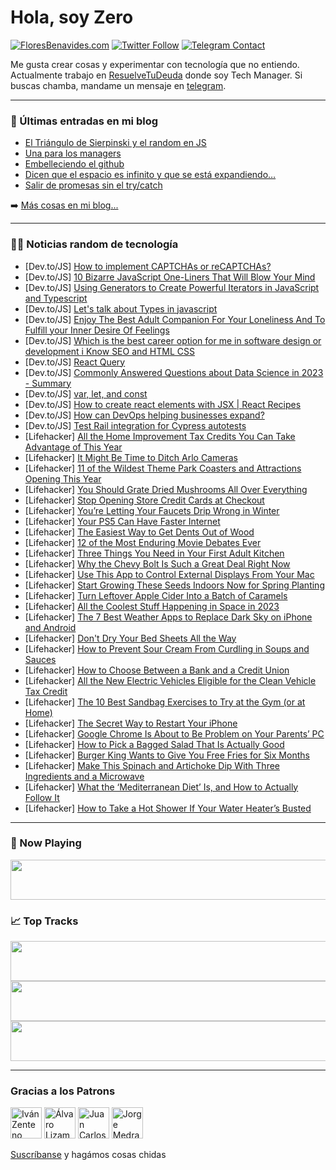 # Hola, soy Zero

[![FloresBenavides.com](https://img.shields.io/website?down_message=oops&label=MiBlog&style=for-the-badge&up_message=online&url=https%3A%2F%2Ffloresbenavides.com)](https://floresbenavides.com) [![Twitter Follow](https://img.shields.io/twitter/follow/ZeroDragon?color=%231DA1F2&label=Follow&logo=twitter&logoColor=ffffff&style=for-the-badge)](https://twitter.com/zerodragon) [![Telegram Contact](https://img.shields.io/badge/escr%C3%ADbeme-ZeroDragon-%2326A5E4?style=for-the-badge&logo=telegram)](https://t.me/zerodragon)

Me gusta crear cosas y experimentar con tecnología que no entiendo.
Actualmente trabajo en [ResuelveTuDeuda](http://github.com/resuelve) donde soy Tech Manager.
Si buscas chamba, mandame un mensaje en [telegram](https://t.me/zerodragon).

---

### 📕 Últimas entradas en mi blog
<!-- BLOG-POST-LIST:START -->
- [El Triángulo de Sierpinski y el random en JS](https://floresbenavides.com/el-triangulo-de-sierpinski-y-el-random-en-js/)
- [Una para los managers](https://floresbenavides.com/una-para-los-managers/)
- [Embelleciendo el github](https://floresbenavides.com/embelleciendo-el-github/)
- [Dicen que el espacio es infinito y que se está expandiendo…](https://floresbenavides.com/dicen-que-el-espacio-es-infinito-y-que-se-esta-expandiendo/)
- [Salir de promesas sin el try/catch](https://floresbenavides.com/salir-de-promesas-sin-el-try-catch/)
<!-- BLOG-POST-LIST:END -->

➡️ [Más cosas en mi blog...](https://floresbenavides.com)

---

### 👨‍💻 Noticias random de tecnología
<!-- TECH-POSTS:START -->
- [Dev.to/JS] [How to implement CAPTCHAs or reCAPTCHAs?](https://dev.to/codeofrelevancy/how-to-implement-captchas-or-recaptchas-2i17)
- [Dev.to/JS] [10 Bizarre JavaScript One-Liners That Will Blow Your Mind](https://dev.to/ashishpandey/10-bizarre-javascript-one-liners-that-will-blow-your-mind-2d16)
- [Dev.to/JS] [Using Generators to Create Powerful Iterators in JavaScript and Typescript](https://dev.to/kalashin1/using-generators-to-create-powerful-iterators-in-javascript-and-typescript-3kb5)
- [Dev.to/JS] [Let&#39;s talk about Types in javascript](https://dev.to/leandrobarbosafr/lets-talk-about-types-in-javascript-5dcb)
- [Dev.to/JS] [Enjoy The Best Adult Companion For Your Loneliness And To Fulfill your Inner Desire Of Feelings](https://dev.to/topbangaloreescort/enjoy-the-best-adult-companion-for-your-loneliness-and-to-fulfill-your-inner-desire-of-feelings-5bp4)
- [Dev.to/JS] [Which is the best career option for me in software design or development i Know SEO and HTML CSS](https://dev.to/deepakcet25/which-is-the-best-career-option-for-me-in-software-design-or-development-i-know-seo-and-html-css-2j6k)
- [Dev.to/JS] [React Query](https://dev.to/dayvster/react-query-n3g)
- [Dev.to/JS] [Commonly Answered Questions about Data Science in 2023 - Summary](https://dev.to/kanishedureka/commonly-answered-questions-about-data-science-in-2023-summary-32i8)
- [Dev.to/JS] [var, let, and const](https://dev.to/merecka/var-let-and-const-4e9d)
- [Dev.to/JS] [How to create react elements with JSX | React Recipes](https://dev.to/rahxuls/how-to-create-react-elements-with-jsx-react-recipes-10le)
- [Dev.to/JS] [How can DevOps helping businesses expand?](https://dev.to/kanishedureka/how-can-devops-helping-businesses-expand-16jn)
- [Dev.to/JS] [Test Rail integration for Cypress autotests](https://dev.to/smoliarick/test-rail-integration-for-cypress-autotests-11g2)
- [Lifehacker] [All the Home Improvement Tax Credits You Can Take Advantage of This Year](https://lifehacker.com/all-the-home-improvement-tax-credits-you-can-take-advan-1849954962)
- [Lifehacker] [It Might Be Time to Ditch Arlo Cameras](https://lifehacker.com/it-might-be-time-to-ditch-arlo-cameras-1849945570)
- [Lifehacker] [11 of the Wildest Theme Park Coasters and Attractions Opening This Year](https://lifehacker.com/11-of-the-wildest-theme-park-coasters-and-attractions-o-1849954649)
- [Lifehacker] [You Should Grate Dried Mushrooms All Over Everything](https://lifehacker.com/you-should-grate-dried-mushrooms-all-over-everything-1849955064)
- [Lifehacker] [Stop Opening Store Credit Cards at Checkout](https://lifehacker.com/stop-opening-store-credit-cards-at-checkout-1849954734)
- [Lifehacker] [You’re Letting Your Faucets Drip Wrong in Winter](https://lifehacker.com/you-re-letting-your-faucets-drip-wrong-in-winter-1849954235)
- [Lifehacker] [Your PS5 Can Have Faster Internet](https://lifehacker.com/your-ps5-can-have-faster-internet-1849953810)
- [Lifehacker] [The Easiest Way to Get Dents Out of Wood](https://lifehacker.com/the-easiest-way-to-get-dents-out-of-wood-1849952032)
- [Lifehacker] [12 of the Most Enduring Movie Debates Ever](https://lifehacker.com/12-of-the-most-enduring-movie-debates-ever-1849950082)
- [Lifehacker] [Three Things You Need in Your First Adult Kitchen](https://lifehacker.com/three-things-you-need-in-your-first-adult-kitchen-1849954362)
- [Lifehacker] [Why the Chevy Bolt Is Such a Great Deal Right Now](https://lifehacker.com/why-the-chevy-bolt-is-such-a-great-deal-right-now-1849951365)
- [Lifehacker] [Use This App to Control External Displays From Your Mac](https://lifehacker.com/use-this-app-to-control-external-displays-from-your-mac-1849952583)
- [Lifehacker] [Start Growing These Seeds Indoors Now for Spring Planting](https://lifehacker.com/start-growing-these-seeds-indoors-now-for-spring-planti-1849951942)
- [Lifehacker] [Turn Leftover Apple Cider Into a Batch of Caramels](https://lifehacker.com/turn-leftover-apple-cider-into-a-batch-of-caramels-1849950632)
- [Lifehacker] [All the Coolest Stuff Happening in Space in 2023](https://lifehacker.com/all-the-coolest-shit-happening-in-space-in-2023-1849951152)
- [Lifehacker] [The 7 Best Weather Apps to Replace Dark Sky on iPhone and Android](https://lifehacker.com/the-7-best-weather-apps-to-replace-dark-sky-on-iphone-a-1849951456)
- [Lifehacker] [Don&#39;t Dry Your Bed Sheets All the Way](https://lifehacker.com/dont-dry-your-bed-sheets-all-the-way-1849949255)
- [Lifehacker] [How to Prevent Sour Cream From Curdling in Soups and Sauces](https://lifehacker.com/how-to-prevent-sour-cream-from-curdling-in-soups-and-sa-1849950277)
- [Lifehacker] [How to Choose Between a Bank and a Credit Union](https://lifehacker.com/how-to-choose-between-a-bank-and-a-credit-union-1849950399)
- [Lifehacker] [All the New Electric Vehicles Eligible for the Clean Vehicle Tax Credit](https://lifehacker.com/all-the-new-electric-vehicles-eligible-for-the-clean-ve-1849950515)
- [Lifehacker] [The 10 Best Sandbag Exercises to Try at the Gym &lpar;or at Home&rpar;](https://lifehacker.com/the-10-best-sandbag-exercises-to-try-at-the-gym-or-at-1849950563)
- [Lifehacker] [The Secret Way to Restart Your iPhone](https://lifehacker.com/the-secret-way-to-restart-your-iphone-1849950169)
- [Lifehacker] [Google Chrome Is About to Be Problem on Your Parents’ PC](https://lifehacker.com/google-chrome-is-about-to-be-problem-on-your-parents-p-1849949009)
- [Lifehacker] [How to Pick a Bagged Salad That Is Actually Good](https://lifehacker.com/how-to-pick-a-bagged-salad-that-is-actually-good-1849949525)
- [Lifehacker] [Burger King Wants to Give You Free Fries for Six Months](https://lifehacker.com/burger-king-wants-to-give-you-free-fries-for-six-months-1849949487)
- [Lifehacker] [Make This Spinach and Artichoke Dip With Three Ingredients and a Microwave](https://lifehacker.com/make-this-spinach-and-artichoke-dip-with-three-ingredie-1849949518)
- [Lifehacker] [What the ‘Mediterranean Diet’ Is, and How to Actually Follow It](https://lifehacker.com/wtf-even-is-the-mediterranean-diet-1849948645)
- [Lifehacker] [How to Take a Hot Shower If Your Water Heater’s Busted](https://lifehacker.com/how-to-take-a-hot-shower-if-your-water-heater-s-busted-1849949148)<!-- TECH-POSTS:END -->

---

### 🎵 Now Playing
<a href="https://spotify-now-playing-dun.vercel.app/now-playing?open"><img src="https://spotify-now-playing-dun.vercel.app/now-playing" width="540" height="64"></a>

### 📈 Top Tracks
<a href="https://spotify-now-playing-dun.vercel.app/top-tracks?i=1&open"><img src="https://spotify-now-playing-dun.vercel.app/top-tracks?i=1" width="540" height="64"></a>
<a href="https://spotify-now-playing-dun.vercel.app/top-tracks?i=2&open"><img src="https://spotify-now-playing-dun.vercel.app/top-tracks?i=2" width="540" height="64"></a>
<a href="https://spotify-now-playing-dun.vercel.app/top-tracks?i=3&open"><img src="https://spotify-now-playing-dun.vercel.app/top-tracks?i=3" width="540" height="64"></a>

---

### Gracias a los Patrons
[<img src="https://avatars.githubusercontent.com/u/243380?v=4" alt="Iván Zenteno" width="50px">](https://github.com/k001) [<img src="https://avatars.githubusercontent.com/u/19955639?v=4" alt="Álvaro Lizama" width="50px">](https://github.com/alvarolizama) [<img src="https://avatars.githubusercontent.com/u/2718753?v=4" alt="Juan Carlos Ruiz" width="50px">](https://github.com/JuanCrg90) [<img src="https://avatars.githubusercontent.com/u/37025?v=4" alt="Jorge Medrano" width="50px">](https://github.com/h1pp1e) 

[Suscríbanse](https://www.patreon.com/zerodragon) y hagámos cosas chidas
